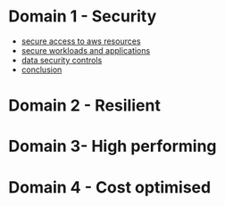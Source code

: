 # Domain 1 - Security

- [secure access to aws resources](./secure-access.md)
- [secure workloads and applications](./secure-workloads.md)
- [data security controls](./data-security-controls.md)
- [conclusion](./security-conclusion.md)

# Domain 2 - Resilient


# Domain 3- High performing


# Domain 4 - Cost optimised

